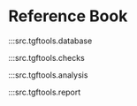# Reference Book

:::src.tgftools.database

:::src.tgftools.checks

:::src.tgftools.analysis

:::src.tgftools.report






